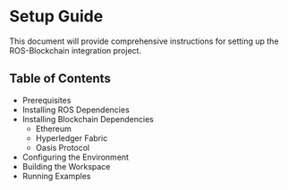 # Setup Guide

This document will provide comprehensive instructions for setting up the ROS-Blockchain integration project.

## Table of Contents
- Prerequisites
- Installing ROS Dependencies
- Installing Blockchain Dependencies
  - Ethereum
  - Hyperledger Fabric
  - Oasis Protocol
- Configuring the Environment
- Building the Workspace
- Running Examples
